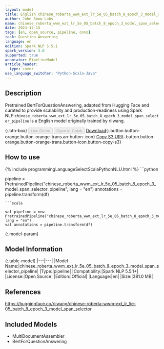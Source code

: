 ```yaml
---
layout: model
title: English chinese_roberta_wwm_ext_lr_5e_05_batch_8_epoch_3_model_span_selector_pipeline pipeline BertForQuestionAnswering from riiwang
author: John Snow Labs
name: chinese_roberta_wwm_ext_lr_5e_05_batch_8_epoch_3_model_span_selector_pipeline
date: 2024-12-15
tags: [en, open_source, pipeline, onnx]
task: Question Answering
language: en
edition: Spark NLP 5.5.1
spark_version: 3.0
supported: true
annotator: PipelineModel
article_header:
  type: cover
use_language_switcher: "Python-Scala-Java"
---
```


## Description

Pretrained BertForQuestionAnswering, adapted from Hugging Face and curated to provide scalability and production-readiness using Spark NLP.`chinese_roberta_wwm_ext_lr_5e_05_batch_8_epoch_3_model_span_selector_pipeline` is a English model originally trained by riiwang.

{:.btn-box}
<button class="button button-orange" disabled>Live Demo</button>
<button class="button button-orange" disabled>Open in Colab</button>
[Download](https://s3.amazonaws.com/auxdata.johnsnowlabs.com/public/models/chinese_roberta_wwm_ext_lr_5e_05_batch_8_epoch_3_model_span_selector_pipeline_en_5.5.1_3.0_1734297220885.zip){:.button.button-orange.button-orange-trans.arr.button-icon}
[Copy S3 URI](s3://auxdata.johnsnowlabs.com/public/models/chinese_roberta_wwm_ext_lr_5e_05_batch_8_epoch_3_model_span_selector_pipeline_en_5.5.1_3.0_1734297220885.zip){:.button.button-orange.button-orange-trans.button-icon.button-copy-s3}

## How to use



<div class="tabs-box" markdown="1">
{% include programmingLanguageSelectScalaPythonNLU.html %}
```python

pipeline = PretrainedPipeline("chinese_roberta_wwm_ext_lr_5e_05_batch_8_epoch_3_model_span_selector_pipeline", lang = "en")
annotations =  pipeline.transform(df)   

```
```scala

val pipeline = new PretrainedPipeline("chinese_roberta_wwm_ext_lr_5e_05_batch_8_epoch_3_model_span_selector_pipeline", lang = "en")
val annotations = pipeline.transform(df)

```
</div>

{:.model-param}
## Model Information

{:.table-model}
|---|---|
|Model Name:|chinese_roberta_wwm_ext_lr_5e_05_batch_8_epoch_3_model_span_selector_pipeline|
|Type:|pipeline|
|Compatibility:|Spark NLP 5.5.1+|
|License:|Open Source|
|Edition:|Official|
|Language:|en|
|Size:|381.0 MB|

## References

https://huggingface.co/riiwang/chinese-roberta-wwm-ext_lr_5e-05_batch_8_epoch_3_model_span_selector

## Included Models

- MultiDocumentAssembler
- BertForQuestionAnswering